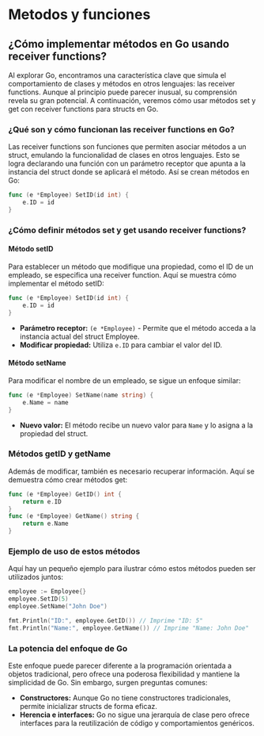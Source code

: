 # Metodos y funciones

## ¿Cómo implementar métodos en Go usando receiver functions?

Al explorar Go, encontramos una característica clave que simula el comportamiento de clases y métodos en otros lenguajes: las receiver functions. Aunque al principio puede parecer inusual, su comprensión revela su gran potencial. A continuación, veremos cómo usar métodos set y get con receiver functions para structs en Go.

### ¿Qué son y cómo funcionan las receiver functions en Go?

Las receiver functions son funciones que permiten asociar métodos a un struct, emulando la funcionalidad de clases en otros lenguajes. Esto se logra declarando una función con un parámetro receptor que apunta a la instancia del struct donde se aplicará el método. Así se crean métodos en Go:

```go
func (e *Employee) SetID(id int) {
    e.ID = id
}
```

### ¿Cómo definir métodos set y get usando receiver functions?

#### Método setID

Para establecer un método que modifique una propiedad, como el ID de un empleado, se especifica una receiver function. Aquí se muestra cómo implementar el método setID:

```go
func (e *Employee) SetID(id int) {
    e.ID = id
}
```

- **Parámetro receptor:** `(e *Employee)` - Permite que el método acceda a la instancia actual del struct Employee.
- **Modificar propiedad:** Utiliza `e.ID` para cambiar el valor del ID.

#### Método setName

Para modificar el nombre de un empleado, se sigue un enfoque similar:

```go
func (e *Employee) SetName(name string) {
    e.Name = name
}
```

- **Nuevo valor:** El método recibe un nuevo valor para `Name` y lo asigna a la propiedad del struct.

### Métodos getID y getName

Además de modificar, también es necesario recuperar información. Aquí se demuestra cómo crear métodos get:

```go
func (e *Employee) GetID() int {
    return e.ID
}
func (e *Employee) GetName() string {
    return e.Name
}
```

### Ejemplo de uso de estos métodos

Aquí hay un pequeño ejemplo para ilustrar cómo estos métodos pueden ser utilizados juntos:

```go
employee := Employee{}
employee.SetID(5)
employee.SetName("John Doe")

fmt.Println("ID:", employee.GetID()) // Imprime "ID: 5"
fmt.Println("Name:", employee.GetName()) // Imprime "Name: John Doe"
```

### La potencia del enfoque de Go

Este enfoque puede parecer diferente a la programación orientada a objetos tradicional, pero ofrece una poderosa flexibilidad y mantiene la simplicidad de Go. Sin embargo, surgen preguntas comunes:

- **Constructores:** Aunque Go no tiene constructores tradicionales, permite inicializar structs de forma eficaz.
- **Herencia e interfaces:** Go no sigue una jerarquía de clase pero ofrece interfaces para la reutilización de código y comportamientos genéricos.
